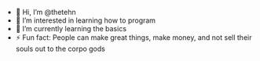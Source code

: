 - 👋 Hi, I’m @thetehn
- 👀 I’m interested in learning how to program
- 🌱 I’m currently learning the basics
- ⚡ Fun fact: People can make great things, make money, and not sell their souls out to the corpo gods
<!---
thetehn/thetehn is a ✨ special ✨ repository because its `README.md` (this file) appears on your GitHub profile.
You can click the Preview link to take a look at your changes.
--->
